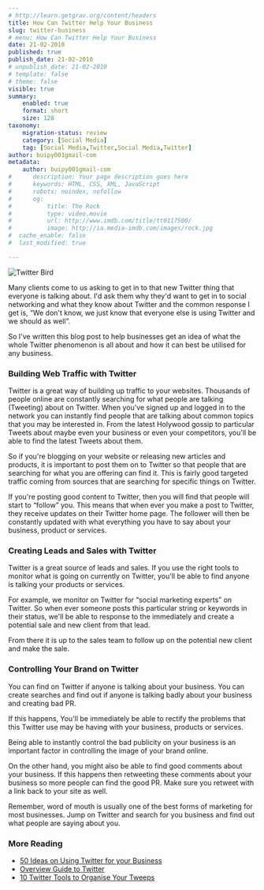 ```yaml
---
# http://learn.getgrav.org/content/headers
title: How Can Twitter Help Your Business
slug: twitter-business
# menu: How Can Twitter Help Your Business
date: 21-02-2010
published: true
publish_date: 21-02-2010
# unpublish_date: 21-02-2010
# template: false
# theme: false
visible: true
summary:
    enabled: true
    format: short
    size: 128
taxonomy:
    migration-status: review
    category: [Social Media]
    tag: [Social Media,Twitter,Social Media,Twitter]
author: buipy001gmail-com
metadata:
    author: buipy001gmail-com
#      description: Your page description goes here
#      keywords: HTML, CSS, XML, JavaScript
#      robots: noindex, nofollow
#      og:
#          title: The Rock
#          type: video.movie
#          url: http://www.imdb.com/title/tt0117500/
#          image: http://ia.media-imdb.com/images/rock.jpg
#  cache_enable: false
#  last_modified: true

---
```


![Twitter Bird](http://thegazz.com/gblogs/mountainword/files/2009/05/twitter-bird.gif "Twitter Bird")

Many clients come to us asking to get in to that new Twitter thing that everyone is talking about. I'd ask them why they'd want to get in to social networking and what they know about Twitter and the common response I get is, “We don't know, we just know that everyone else is using Twitter and we should as well”.

So I've written this blog post to help businesses get an idea of what the whole Twitter phenomenon is all about and how it can best be utilised for any business.

### Building Web Traffic with Twitter

Twitter is a great way of building up traffic to your websites. Thousands of people online are constantly searching for what people are talking (Tweeting) about on Twitter. When you've signed up and logged in to the network you can instantly find people that are talking about common topics that you may be interested in. From the latest Holywood gossip to particular Tweets about maybe even your business or even your competitors, you'll be able to find the latest Tweets about them.

So if you're blogging on your website or releasing new articles and products, it is important to post them on to Twitter so that people that are searching for what you are offering can find it. This is fairly good targeted traffic coming from sources that are searching for specific things on Twitter.

If you're posting good content to Twitter, then you will find that people will start to “follow” you. This means that when ever you make a post to Twitter, they receive updates on their Twitter home page. The follower will then be constantly updated with what everything you have to say about your business, product or services.

### Creating Leads and Sales with Twitter

Twitter is a great source of leads and sales. If you use the right tools to monitor what is going on currently on Twitter, you'll be able to find anyone is talking your products or services.

For example, we monitor on Twitter for “social marketing experts” on Twitter. So when ever someone posts this particular string or keywords in their status, we'll be able to response to the immediately and create a potential sale and new client from that lead.

From there it is up to the sales team to follow up on the potential new client and make the sale.

### Controlling Your Brand on Twitter

You can find on Twitter if anyone is talking about your business. You can create searches and find out if anyone is talking badly about your business and creating bad PR.

If this happens, You'll be immediately be able to rectify the problems that this Twitter use may be having with your business, products or services.

Being able to instantly control the bad publicity on your business is an important factor in controlling the image of your brand online.

On the other hand, you might also be able to find good comments about your business. If this happens then retweeting these comments about your business so more people can find the good PR. Make sure you retweet with a link back to your site as well.

Remember, word of mouth is usually one of the best forms of marketing for most businesses. Jump on Twitter and search for you business and find out what people are saying about you.

### More Reading

- [50 Ideas on Using Twitter for your Business](http://www.chrisbrogan.com/50-ideas-on-using-twitter-for-business/)
- [Overview Guide to Twitter](http://www.lostartofblogging.com/twitter-guide)
- [10 Twitter Tools to Organise Your Tweeps](http://mashable.com/2009/06/09/organize-twitter/)